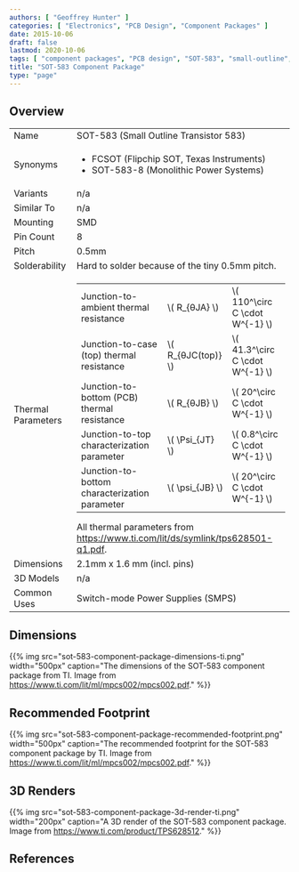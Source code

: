 ```yaml
---
authors: [ "Geoffrey Hunter" ]
categories: [ "Electronics", "PCB Design", "Component Packages" ]
date: 2015-10-06
draft: false
lastmod: 2020-10-06
tags: [ "component packages", "PCB design", "SOT-583", "small-outline", "transistor", "FCSOT" ]
title: "SOT-583 Component Package"
type: "page"
---
```


## Overview

<table>
  <tbody>
    <tr>
      <td>Name</td>
      <td>SOT-583 (Small Outline Transistor 583)</td>
    </tr>
    <tr>
      <td>Synonyms</td>
      <td>
        <ul>
          <li>FCSOT (Flipchip SOT, Texas Instruments)</li>
          <li>SOT-583-8 (Monolithic Power Systems)</li>
        </ul>
      </td>
    </tr>
    <tr>
      <td>Variants</td>
      <td>n/a</td>
    </tr>
    <tr>
      <td>Similar To</td>
      <td>n/a</td>
    </tr>
    <tr>
      <td>Mounting</td>
      <td>SMD</td>
    </tr>
    <tr>
      <td>Pin Count</td>
      <td>8</td>
    </tr>
    <tr>
      <td>Pitch</td>
      <td>0.5mm</td>
    </tr>
    <tr>
      <td>Solderability</td>
      <td>Hard to solder because of the tiny 0.5mm pitch.</td>
    </tr>
    <tr>
      <td>Thermal Parameters</td>
      <td>
        <table>
          <tr>
            <td>Junction-to-ambient thermal resistance</td>
            <td>\( R_{θJA} \)</td>
            <td>\( 110^\circ C \cdot W^{-1} \)</td>
          </tr>
          <tr>
            <td>Junction-to-case (top) thermal resistance</td>
            <td>\( R_{θJC(top)} \)</td>
            <td>\( 41.3^\circ C \cdot W^{-1} \)</td>
          </tr>
          <tr>
            <td>Junction-to-bottom (PCB) thermal resistance</td>
            <td>\( R_{θJB} \)</td>
            <td>\( 20^\circ C \cdot W^{-1} \)</td>
          </tr>
          <tr>
            <td>Junction-to-top characterization parameter</td>
            <td>\( \Psi_{JT} \)</td>
            <td>\( 0.8^\circ C \cdot W^{-1} \)</td>
          </tr>
          <tr>
            <td>Junction-to-bottom characterization parameter</td>
            <td>\( \psi_{JB} \)</td>
            <td>\( 20^\circ C \cdot W^{-1} \)</td>
          </tr>
        </table>
        All thermal parameters from <a href="https://www.ti.com/lit/ds/symlink/tps628501-q1.pdf">https://www.ti.com/lit/ds/symlink/tps628501-q1.pdf</a>.     
      </td>
    </tr>
    <tr>
      <td>Dimensions</td>
      <td>2.1mm x 1.6 mm (incl. pins)</td>
    </tr>
    <tr>
      <td>3D Models</td>
      <td>n/a</td>
    </tr>
    <tr>
      <td>Common Uses</td>
      <td>Switch-mode Power Supplies (SMPS)</td>
    </tr>
  </tbody>
</table>

## Dimensions

{{% img src="sot-583-component-package-dimensions-ti.png" width="500px" caption="The dimensions of the SOT-583 component package from TI. Image from https://www.ti.com/lit/ml/mpcs002/mpcs002.pdf." %}}

## Recommended Footprint

{{% img src="sot-583-component-package-recommended-footprint.png" width="500px" caption="The recommended footprint for the SOT-583 component package by TI. Image from https://www.ti.com/lit/ml/mpcs002/mpcs002.pdf." %}}

## 3D Renders

{{% img src="sot-583-component-package-3d-render-ti.png" width="200px" caption="A 3D render of the SOT-583 component package. Image from https://www.ti.com/product/TPS628512." %}}

## References

[^ti-tps628501-datasheet]: <https://www.ti.com/lit/ds/symlink/tps628501-q1.pdf>